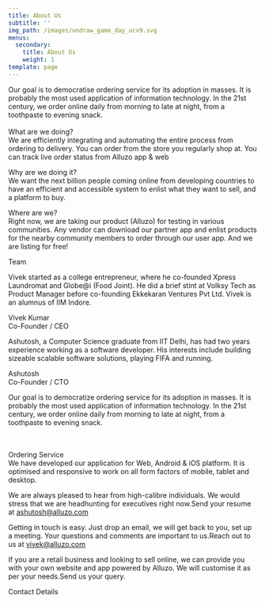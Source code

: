 ```yaml
---
title: About Us
subtitle: ''
img_path: /images/undraw_game_day_ucx9.svg
menus:
  secondary:
    title: About Us
    weight: 1
template: page
---
```

Our goal is to democratise ordering service for its adoption in masses. It is probably the most used application of information technology. In the 21st century, we order online daily from morning to late at night, from a toothpaste to evening snack.\
\
What are we doing?\
We are efficiently integrating and automating the entire process from ordering to delivery. You can order from the store you regularly shop at. You can track live order status from Alluzo app & web

Why are we doing it? \
We want the next billion people coming online from developing countries to have an efficient and accessible system to enlist what they want to sell, and a platform to buy.

Where are we?\
Right now, we are taking our product (Alluzo) for testing in various communities. Any vendor can download our partner app and enlist products for the nearby community members to order through our user app. And we are listing for free!

Team

Vivek started as a college entrepreneur, where he co-founded Xpress Laundromat and Globe@i (Food Joint). He did a brief stint at Volksy Tech as Product Manager before co-founding Ekkekaran Ventures Pvt Ltd. Vivek is an alumnus of IIM Indore.

Vivek Kumar\
Co-Founder / CEO

Ashutosh, a Computer Science graduate from IIT Delhi, has had two years experience working as a software developer. His interests include building sizeable scalable software solutions, playing FIFA and running.

Ashutosh\
Co-Founder / CTO

Our goal is to democratize ordering service for its adoption in masses. It is probably the most used application of information technology. In the 21st century, we order online daily from morning to late at night, from a toothpaste to evening snack.

\
\
Ordering Service\
We have developed our application for Web, Android & iOS platform. It is optimised and responsive to work on all form factors of mobile, tablet and desktop.

We are always pleased to hear from high-calibre individuals. We would stress that we are headhunting for executives right now.Send your resume at ashutosh@alluzo.com

Getting in touch is easy. Just drop an email, we will get back to you, set up a meeting. Your questions and comments are important to us.Reach out to us at vivek@alluzo.com

If you are a retail business and looking to sell online, we can provide you with your own website and app powered by Alluzo. We will customise it as per your needs.Send us your query.

Contact Details
